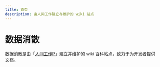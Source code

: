 ```yaml
---
title: 首页
description: 由人间工作建立与维护的 wiki 站点
---
```


# 数据消散
数据消散是由「[人间工作P](https://www.mrxiaom.top)」建立并维护的 wiki 百科站点，致力于为开发者提供文档。
